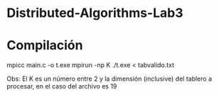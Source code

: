 # Distributed-Algorithms-Lab3

# Compilación
mpicc main.c -o t.exe
mpirun -np K ./t.exe < tabvalido.txt

Obs: El K es un número entre 2 y la dimensión (inclusive) del tablero a procesar, en el caso del archivo es 19
